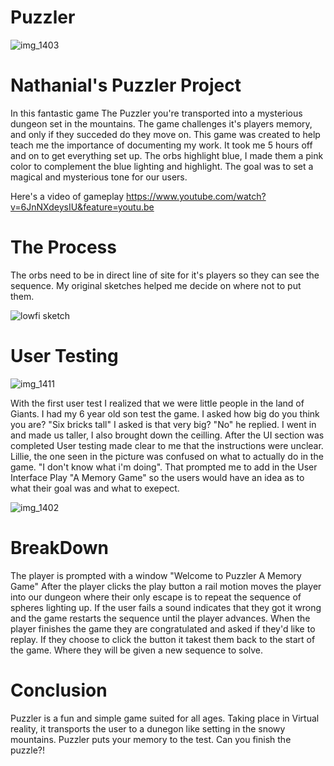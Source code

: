 # Puzzler

![img_1403](https://user-images.githubusercontent.com/32683101/32756938-97a96b24-c891-11e7-8727-479c1250a630.jpeg)


# Nathanial's Puzzler Project

In this fantastic game The Puzzler you're transported into a mysterious dungeon set in the mountains. The game challenges it's players memory, and only if they succeded do they move on. This game was created to help teach me the importance of documenting my work. It took me 5 hours off and on to get everything set up. The orbs highlight blue, I made them a pink color to complement the blue lighting and highlight. The goal was to set a magical and mysterious tone for our users.

Here's a video of gameplay
https://www.youtube.com/watch?v=6JnNXdeysIU&feature=youtu.be

# The Process

The orbs need to be in direct line of site for it's players so they can see the sequence. My original sketches helped me decide on where not to put them.

![lowfi sketch](https://user-images.githubusercontent.com/32683101/32756877-492821f2-c891-11e7-9f41-29040a9bb0ec.jpg)

# User Testing

![img_1411](https://user-images.githubusercontent.com/32683101/32756690-43b95520-c890-11e7-804c-b9888cb364f9.jpeg)

With the first user test I realized that we were little people in the land of Giants. I had my 6 year old son test the game. I asked how big do you think you are? "Six bricks tall" I asked is that very big? "No" he replied. I went in and made us taller, I also brought down the ceilling. After the UI section was completed User testing made clear to me that the instructions were unclear. Lillie, the one seen in the picture was confused on what to actually do in the game. "I don't know what i'm doing". That prompted me to add in the User Interface Play  "A Memory Game" so the users would have an idea as to what their goal was and what to exepect.

![img_1402](https://user-images.githubusercontent.com/32683101/32756830-069d3142-c891-11e7-8cc7-efda1fa0dee8.jpeg)


# BreakDown

The player is prompted with a window "Welcome to Puzzler A Memory Game" After the player clicks the play button a rail motion  moves the player into our dungeon where their only escape is to repeat the sequence of spheres lighting up. If the user fails a sound indicates that they got it wrong and the game restarts the sequence until the player advances. When the player finishes the game they are congratulated and asked if they'd like to replay. If they choose to click the button it takest them back to the start of the game. Where they will be given a new sequence to solve.

# Conclusion

Puzzler is a fun and simple game suited for all ages. Taking place in Virtual reality, it transports the user to a dunegon like setting in the snowy mountains. Puzzler puts your memory to the test. Can you finish the puzzle?!
